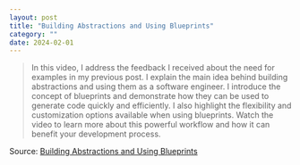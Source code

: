 ```yaml
---
layout: post
title: "Building Abstractions and Using Blueprints"
category: ""
date: 2024-02-01
---
```


>In this video, I address the feedback I received about the need for examples in my previous post. I explain the main idea behind building abstractions and using them as a software engineer. I introduce the concept of blueprints and demonstrate how they can be used to generate code quickly and efficiently. I also highlight the flexibility and customization options available when using blueprints. Watch the video to learn more about this powerful workflow and how it can benefit your development process.

Source: [Building Abstractions and Using Blueprints](https://www.loom.com/share/727e449a764e4362b28a74460db84655)
